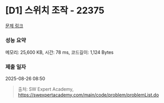 # [D1] 스위치 조작 - 22375 

[문제 링크](https://swexpertacademy.com/main/code/problem/problemDetail.do?contestProbId=AZHA7Cn6ZgsDFAQP) 

### 성능 요약

메모리: 25,600 KB, 시간: 78 ms, 코드길이: 1,124 Bytes

### 제출 일자

2025-08-26 08:50



> 출처: SW Expert Academy, https://swexpertacademy.com/main/code/problem/problemList.do